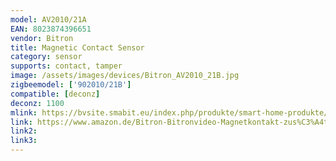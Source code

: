 ```yaml
---
model: AV2010/21A
EAN: 8023874396651
vendor: Bitron
title: Magnetic Contact Sensor
category: sensor
supports: contact, tamper
image: /assets/images/devices/Bitron_AV2010_21B.jpg
zigbeemodel: ['902010/21B']
compatible: [deconz]
deconz: 1100
mlink: https://bvsite.smabit.eu/index.php/produkte/smart-home-produkte/magnetkontakt/
link: https://www.amazon.de/Bitron-Bitronvideo-Magnetkontakt-zus%C3%A4tzlichem-Eingang/dp/B01MSJ1RW0
link2: 
link3: 
---
```

